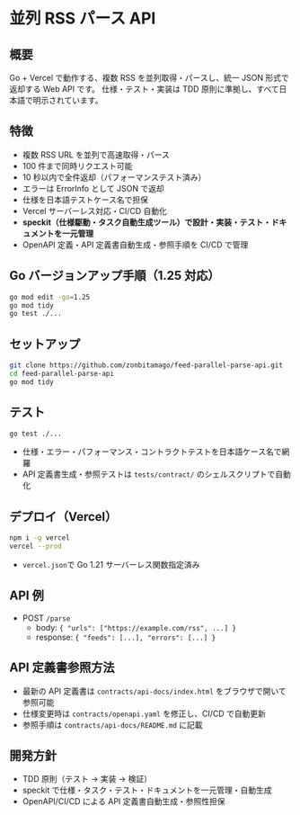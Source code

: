 # 並列 RSS パース API

## 概要

Go + Vercel で動作する、複数 RSS を並列取得・パースし、統一 JSON 形式で返却する Web API です。
仕様・テスト・実装は TDD 原則に準拠し、すべて日本語で明示されています。

## 特徴

- 複数 RSS URL を並列で高速取得・パース
- 100 件まで同時リクエスト可能
- 10 秒以内で全件返却（パフォーマンステスト済み）
- エラーは ErrorInfo として JSON で返却
- 仕様を日本語テストケース名で担保
- Vercel サーバーレス対応・CI/CD 自動化
- **speckit（仕様駆動・タスク自動生成ツール）で設計・実装・テスト・ドキュメントを一元管理**
- OpenAPI 定義・API 定義書自動生成・参照手順を CI/CD で管理

## Go バージョンアップ手順（1.25 対応）

```sh
go mod edit -go=1.25
go mod tidy
go test ./...
```

## セットアップ

```sh
git clone https://github.com/zonbitamago/feed-parallel-parse-api.git
cd feed-parallel-parse-api
go mod tidy
```

## テスト

```sh
go test ./...
```

- 仕様・エラー・パフォーマンス・コントラクトテストを日本語ケース名で網羅
- API 定義書生成・参照テストは `tests/contract/` のシェルスクリプトで自動化

## デプロイ（Vercel）

```sh
npm i -g vercel
vercel --prod
```

- `vercel.json`で Go 1.21 サーバーレス関数指定済み

## API 例

- POST `/parse`
  - body: `{ "urls": ["https://example.com/rss", ...] }`
  - response: `{ "feeds": [...], "errors": [...] }`

## API 定義書参照方法

- 最新の API 定義書は `contracts/api-docs/index.html` をブラウザで開いて参照可能
- 仕様変更時は `contracts/openapi.yaml` を修正し、CI/CD で自動更新
- 参照手順は `contracts/api-docs/README.md` に記載

## 開発方針

- TDD 原則（テスト → 実装 → 検証）
- speckit で仕様・タスク・テスト・ドキュメントを一元管理・自動生成
- OpenAPI/CI/CD による API 定義書自動生成・参照性担保
